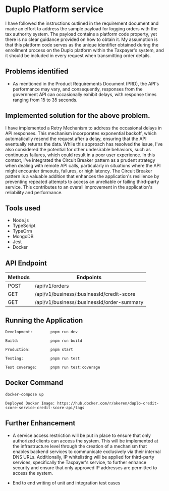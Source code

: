 # Duplo Platform service 

I have followed the instructions outlined in the requirement document and made an effort to address the sample payload for logging orders with the tax authority system. The payload contains a platform code property, yet there is no clear guidance provided on how to obtain it. My assumption is that this platform code serves as the unique identifier obtained during the enrollment process on the Duplo platform within the Taxpayer's system, and it should be included in every request when transmitting order details.

## Problems identified  

- As mentioned in the Product Requirements Document (PRD), the API's performance may vary, and consequently, responses from the government API can occasionally exhibit delays, with response times ranging from 15 to 35 seconds.
    
## Implemented solution for the above problem. 

I have implemented a Retry Mechanism to address the occasional delays in API responses. This mechanism incorporates exponential backoff, which automatically resend the request after a delay, ensuring that the API eventually returns the data. While this approach has resolved the issue, I've also considered the potential for other undesirable behaviors, such as continuous failures, which could result in a poor user experience. In this context, I've integrated the Circuit Breaker pattern as a prudent strategy when dealing with remote API calls, particularly in situations where the API might encounter timeouts, failures, or high latency. The Circuit Breaker pattern is a valuable addition that enhances the application's resilience by preventing repeated attempts to access an unreliable or failing third-party service. This contributes to an overall improvement in the application's reliability and performance.


## Tools used
- Node.js
- TypeScript
- TypeOrm
- MongoDB
- Jest
- Docker

## API Endpoint
| Methods   | Endpoints                                     | 
|---------  |-----------------------------------------------|
| POST      | /api/v1/orders                                | 
| GET       | /api/v1/business/:businessId/credit-score     | 
| GET       | /api/v1/business/:businessId/order-summary    | 


## Running the Application

```shell
Development:        pnpm run dev

Build:              pnpm run build

Production:         pnpm start

Testing:            pnpm run test

Test coverage:      pnpm run test:coverage
```

## Docker Command

```shell
docker-compose up
```

```shell
Deployed Docker Image: https://hub.docker.com/r/akeren/duplo-credit-score-service-credit-score-api/tags
```
## Further Enhancement

- A service access restriction will be put in place to ensure that only authorized clients can access the system. This will be implemented at the infrastructure level through the creation of a mechanism that enables backend services to communicate exclusively via their internal DNS URLs. Additionally, IP whitelisting will be applied for third-party services, specifically the Taxpayer's service, to further enhance security and ensure that only approved IP addresses are permitted to access the system.

- End to end writing of unit and integration test cases









